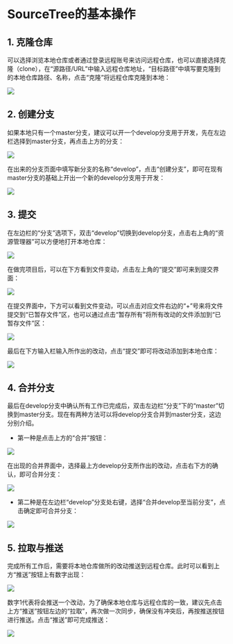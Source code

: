 # SourceTree的基本操作
## 1. 克隆仓库
可以选择浏览本地仓库或者通过登录远程账号来访问远程仓库，也可以直接选择克隆（clone），在“源路径/URL”中输入远程仓库地址，“目标路径”中填写要克隆到的本地仓库路径、名称，点击“克隆”将远程仓库克隆到本地：

![](https://wojiayun.ztywyj.top:18443/lychee/uploads/big/898dcaec6c3cdc90e21b6f4d08c6b123.png)

## 2. 创建分支
如果本地只有一个master分支，建议可以开一个develop分支用于开发，先在左边栏选择到master分支，再点击上方的分支：

![](https://wojiayun.ztywyj.top:18443/lychee/uploads/big/878807a3f00910c9f316abcad748c53d.png)

在出来的分支页面中填写新分支的名称“develop”，点击“创建分支”，即可在现有master分支的基础上开出一个新的develop分支用于开发：

![](https://wojiayun.ztywyj.top:18443/lychee/uploads/big/934212aabacfd15a5a8e7198aec4e1e1.png)

## 3. 提交
在左边栏的“分支”选项下，双击“develop”切换到develop分支，点击右上角的“资源管理器”可以方便地打开本地仓库：

![](https://wojiayun.ztywyj.top:18443/lychee/uploads/big/93aca39096a1f85730f963654948ee6e.png)

在做完项目后，可以在下方看到文件变动，点击左上角的“提交”即可来到提交界面：

![](https://wojiayun.ztywyj.top:18443/lychee/uploads/big/7d01a88e565c26477032578dd142f96a.png)

在提交界面中，下方可以看到文件变动，可以点击对应文件右边的“+”号来将文件提交到“已暂存文件”区，也可以通过点击“暂存所有”将所有改动的文件添加到“已暂存文件”区：

![](https://wojiayun.ztywyj.top:18443/lychee/uploads/big/ac4ab6e513abd0f0246346f87ea08a90.png)

最后在下方输入栏输入所作出的改动，点击“提交”即可将改动添加到本地仓库：

![](https://wojiayun.ztywyj.top:18443/lychee/uploads/big/eeddcc70652949640bdb991b6b863113.png)

## 4. 合并分支
最后在develop分支中确认所有工作已完成后，双击左边栏“分支”下的“master”切换到master分支。现在有两种方法可以将develop分支合并到master分支，这边分别介绍。
* 第一种是点击上方的“合并”按钮：

![](https://wojiayun.ztywyj.top:18443/lychee/uploads/big/28a6d6c3360c07d1046ca00e97baaf51.png)

在出现的合并界面中，选择最上方develop分支所作出的改动，点击右下方的确认，即可合并分支：

![](https://wojiayun.ztywyj.top:18443/lychee/uploads/big/424d2d573e1569af487b206300951a9e.png)

* 第二种是在左边栏“develop”分支处右键，选择“合并develop至当前分支”，点击确定即可合并分支：

![](https://wojiayun.ztywyj.top:18443/lychee/uploads/big/de3e679eb3173ee18117dae79761262e.png)

## 5. 拉取与推送
完成所有工作后，需要将本地仓库做所的改动推送到远程仓库。此时可以看到上方“推送”按钮上有数字出现：

![](https://wojiayun.ztywyj.top:18443/lychee/uploads/big/8168d4b71f30d21c20b561efe3152846.png)

数字1代表将会推送一个改动，为了确保本地仓库与远程仓库的一致，建议先点击上方“推送”按钮左边的“拉取”，再次做一次同步，确保没有冲突后，再按推送按钮进行推送。点击“推送”即可完成推送：

![](https://wojiayun.ztywyj.top:18443/lychee/uploads/big/6306c8be71317651e083f486600200fe.png)
